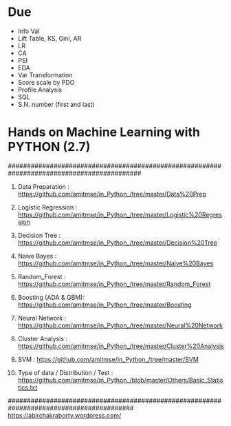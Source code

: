 # Due 
- Info Val
- Lift Table, KS, Gini, AR
- LR
- CA
- PSI
- EDA
- Var Transformation
- Score scale by PDO
- Profile Analysis
- SQL
- S.N. number (first and last)

# Hands on Machine Learning with PYTHON (2.7)

###########################################################################################

01. Data Preparation : https://github.com/amitmse/in_Python_/tree/master/Data%20Prep

02. Logistic Regression : https://github.com/amitmse/in_Python_/tree/master/Logistic%20Regression

03. Decision Tree : https://github.com/amitmse/in_Python_/tree/master/Decision%20Tree

04. Naive Bayes : https://github.com/amitmse/in_Python_/tree/master/Naive%20Bayes

05. Random_Forest : https://github.com/amitmse/in_Python_/tree/master/Random_Forest

06. Boosting (ADA & GBM): https://github.com/amitmse/in_Python_/tree/master/Boosting

07. Neural Network : https://github.com/amitmse/in_Python_/tree/master/Neural%20Network

08. Cluster Analysis : https://github.com/amitmse/in_Python_/tree/master/Cluster%20Analysis

09. SVM : https://github.com/amitmse/in_Python_/tree/master/SVM

10. Type of data / Distribution / Test : https://github.com/amitmse/in_Python_/blob/master/Others/Basic_Statistics.txt

#########################################################################################
https://abirchakraborty.wordpress.com/
